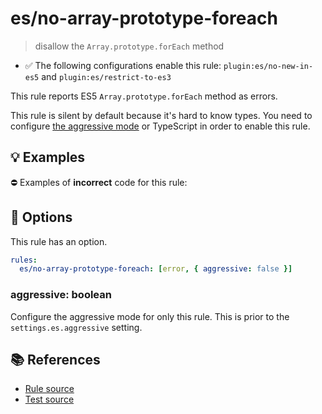 # es/no-array-prototype-foreach
> disallow the `Array.prototype.forEach` method

- ✅ The following configurations enable this rule: `plugin:es/no-new-in-es5` and `plugin:es/restrict-to-es3`

This rule reports ES5 `Array.prototype.forEach` method as errors.

This rule is silent by default because it's hard to know types. You need to configure [the aggressive mode](../#the-aggressive-mode) or TypeScript in order to enable this rule.

## 💡 Examples

⛔ Examples of **incorrect** code for this rule:

<eslint-playground type="bad" code="/*eslint es/no-array-prototype-foreach: [error, { aggressive: true }] */
foo.forEach(e => e !== 0)
" />

## 🔧 Options

This rule has an option.

```yml
rules:
  es/no-array-prototype-foreach: [error, { aggressive: false }]
```

### aggressive: boolean

Configure the aggressive mode for only this rule.
This is prior to the `settings.es.aggressive` setting.

## 📚 References

- [Rule source](https://github.com/mysticatea/eslint-plugin-es/blob/v4.1.0/lib/rules/no-array-prototype-foreach.js)
- [Test source](https://github.com/mysticatea/eslint-plugin-es/blob/v4.1.0/tests/lib/rules/no-array-prototype-foreach.js)
